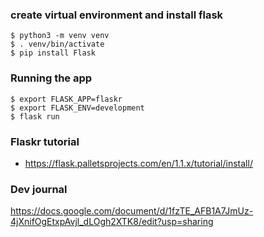 ### create virtual environment and install flask 
	$ python3 -m venv venv
	$ . venv/bin/activate
	$ pip install Flask

### Running the app
	$ export FLASK_APP=flaskr
	$ export FLASK_ENV=development
	$ flask run

### Flaskr tutorial 
- https://flask.palletsprojects.com/en/1.1.x/tutorial/install/

### Dev journal 
https://docs.google.com/document/d/1fzTE_AFB1A7JmUz-4jXnifOgEtxpAvjl_dLOgh2XTK8/edit?usp=sharing